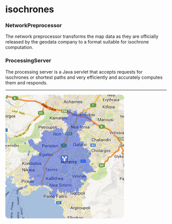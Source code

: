 # isochrones

### NetworkPreprocessor

The network preprocessor transforms the map data as they are officially released by the geodata company to a format suitable  for isochrone computation.

### ProcessingServer

The processing server is a Java servlet that accepts requests for isochrones or shortest paths and very efficiently and accurately computes them and responds.

---

![isochrone example](https://raw.githubusercontent.com/nicolausgr/isochrones/master/isochrone_example.png)
